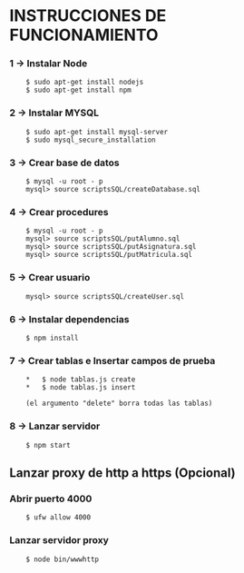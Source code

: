 # INSTRUCCIONES DE FUNCIONAMIENTO

### 1 -> Instalar Node
```
    $ sudo apt-get install nodejs
    $ sudo apt-get install npm
```

### 2 -> Instalar MYSQL
```
    $ sudo apt-get install mysql-server
    $ sudo mysql_secure_installation
```

### 3 -> Crear base de datos
```
    $ mysql -u root - p
    mysql> source scriptsSQL/createDatabase.sql
```

### 4 -> Crear procedures
```
    $ mysql -u root - p
    mysql> source scriptsSQL/putAlumno.sql
    mysql> source scriptsSQL/putAsignatura.sql
    mysql> source scriptsSQL/putMatricula.sql
```

### 5 -> Crear usuario
```
    mysql> source scriptsSQL/createUser.sql
```

### 6 -> Instalar dependencias
```
    $ npm install
```

### 7 -> Crear tablas e Insertar campos de prueba
```
    *	$ node tablas.js create
    *	$ node tablas.js insert

    (el argumento "delete" borra todas las tablas)
```

### 8 -> Lanzar servidor
```
    $ npm start
```

## Lanzar proxy de http a https (Opcional)
### Abrir puerto 4000
```
    $ ufw allow 4000 
```
### Lanzar servidor proxy
```
    $ node bin/wwwhttp
```